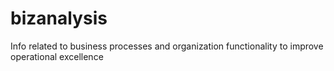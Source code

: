 # bizanalysis
Info related to business processes and organization functionality to improve operational excellence 
